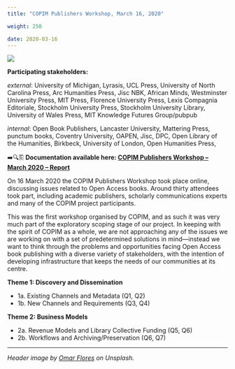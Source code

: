 ```yaml
---
title: "COPIM Publishers Workshop, March 16, 2020"

weight: 250

date: 2020-03-16
---
```


![](/images/omar-flores-MOO6k3RaiwE-unsplash-cropped.jpg)


**Participating stakeholders:**

_external_: University of Michigan, Lyrasis, UCL Press, University of North Carolina Press, Arc Humanities Press, Jisc NBK, African Minds, Westminster University Press, MIT Press, Florence University Press, Lexis Compagnia Editoriale, Stockholm University Press, Stockholm University Library, University of Wales Press, MIT Knowledge Futures Group/pubpub

_internal_: Open Book Publishers, Lancaster University, Mattering Press, punctum books, Coventry University, OAPEN, Jisc, DPC, Open Library of the Humanities, Birkbeck, University of London, Open Humanities Press,

➡️🔍🖺 **Documentation available here: [COPIM Publishers Workshop – March 2020 – Report](https://doi.org/10.21428/785a6451.8e138355)**

On 16 March 2020 the COPIM Publishers Workshop took place online, discussing issues related to Open Access books. Around thirty attendees took part, including academic publishers, scholarly communications experts and many of the COPIM project participants.

This was the first workshop organised by COPIM, and as such it was very much part of the exploratory scoping stage of our project. In keeping with the spirit of COPIM as a whole, we are not approaching any of the issues we are working on with a set of predetermined solutions in mind—instead we want to think through the problems and opportunities facing Open Access book publishing with a diverse variety of stakeholders, with the intention of developing infrastructure that keeps the needs of our communities at its centre.

**Theme 1: Discovery and Dissemination**

* 1a.  Existing Channels and Metadata (Q1, Q2)
* 1b.  New Channels and Requirements (Q3, Q4)

**Theme 2: Business Models**

* 2a.  Revenue Models and Library Collective Funding (Q5, Q6)
* 2b.  Workflows and Archiving/Preservation (Q6, Q7)





---

*Header image by [Omar Flores](https://unsplash.com/@omarg247?utm_source=unsplash&utm_medium=referral&utm_content=creditCopyText) on Unsplash.*
